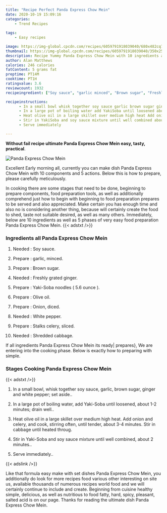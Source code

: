 ```yaml
---
title: "Recipe Perfect Panda Express Chow Mein"
date: 2020-10-19 15:09:16
categories:
    - Trend Recipes
    
tags:
    - Easy recipes

image: https://img-global.cpcdn.com/recipes/6059791918039040/680x482cq70/panda-express-chow-mein-recipe-main-photo.jpg
thumbnail: https://img-global.cpcdn.com/recipes/6059791918039040/350x250cq70/panda-express-chow-mein-recipe-main-photo.jpg
description: Recipe Yummy Panda Express Chow Mein with 10 ingredients and 5 stages of easy cooking.
author: Alan Matthews
calories: 246 calories
fatContent: 5 grams fat
preptime: PT14M
cooktime: PT1H
ratingvalue: 3.6
reviewcount: 1932
recipeingredient: ["Soy sauce", "garlic minced", "Brown sugar", "Freshly grated ginger", "YakiSoba noodles  56 ounce ", "Olive oil", "Onion diced", "White pepper", "Stalks celery  sliced", "Shredded cabbage"]

recipeinstructions: 
      - In a small bowl whisk together soy sauce garlic brown sugar ginger and white pepper set aside 
      - In a large pot of boiling water add YakiSoba until loosened about 12 minutes drain well 
      - Heat olive oil in a large skillet over medium high heat Add onion and celery and cook stirring often until tender about 34 minutes Stir in cabbage until heated throug 
      - Stir in YakiSoba and soy sauce mixture until well combined about 2 minutes 
      - Serve immediately

---
```




**Without fail recipe ultimate Panda Express Chow Mein easy, tasty, practical**. 


![Panda Express Chow Mein](https://img-global.cpcdn.com/recipes/6059791918039040/680x482cq70/panda-express-chow-mein-recipe-main-photo.jpg "Panda Express Chow Mein")




Excellent Early morning all, currently you can make dish Panda Express Chow Mein with 10 components and 5 actions. Below this is how to prepare, please carefully meticulously.

In cooking there are some stages that need to be done, beginning to prepare components, food preparation tools, as well as additionally comprehend just how to begin with beginning to food preparation prepares to be served and also appreciated. Make certain you has enough time and also no is considering another thing, because will certainly create the food to shed, taste not suitable desired, as well as many others. Immediately, below are 10 ingredients as well as 5 phases of very easy food preparation Panda Express Chow Mein.
{{< adstxt />}}

### Ingredients all Panda Express Chow Mein


1. Needed  : Soy sauce.

1. Prepare  : garlic, minced.

1. Prepare  : Brown sugar.

1. Needed  : Freshly grated ginger.

1. Prepare  : Yaki-Soba noodles ( 5.6 ounce ).

1. Prepare  : Olive oil.

1. Prepare  : Onion, diced.

1. Needed  : White pepper.

1. Prepare  : Stalks celery,  sliced.

1. Needed  : Shredded cabbage.



If all ingredients Panda Express Chow Mein its ready| prepares}, We are entering into the cooking phase. Below is exactly how to preparing with simple.

### Stages Cooking Panda Express Chow Mein

{{< adstxt />}}


1. In a small bowl, whisk together soy sauce, garlic, brown sugar, ginger and white pepper; set aside..



1. In a large pot of boiling water, add Yaki-Soba until loosened, about 1-2 minutes; drain well..



1. Heat olive oil in a large skillet over medium high heat. Add onion and celery, and cook, stirring often, until tender, about 3-4 minutes. Stir in cabbage until heated throug.



1. Stir in Yaki-Soba and soy sauce mixture until well combined, about 2 minutes..



1. Serve immediately..





{{< adslink />}}

Like that formula easy make with set dishes Panda Express Chow Mein, you additionally do look for more recipes food various other interesting on site us, available thousands of numerous recipes world food and we will certainly continue to include and create. Beginning from cuisine healthy simple, delicious, as well as nutritious to food fatty, hard, spicy, pleasant, salted acid is on our page. Thanks for reading the ultimate dish Panda Express Chow Mein.
